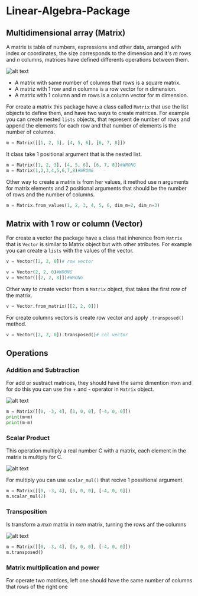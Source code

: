 # Linear-Algebra-Package
## Multidimensional array (Matrix)
A matrix is table of numbers, expressions and other data, arranged with index or coordinates, the size corresponds to the dimension and it's *m* rows and *n* columns, matrices have defined differents operations between them.

![alt text](https://github.com/xhapa/Linear-Algebra-Package/blob/master/img/matrix.gif "Matrix definition")

* A matrix with same number of columns that rows is a square matrix.
* A matriz with 1 row and n columns is a row vector for n dimension.
* A matrix with 1 column and m rows is a column vector for m dimension.

For create a matrix this package have a class called ```Matrix``` that use the list objects to define them, and have two ways to create matrices.
For example you can create nested ```lists``` objects, that represent de number of rows and append the elements for each row and that number of elements is the number of columns.
```python
m = Matrix([[1, 2, 3], [4, 5, 6], [6, 7, 8]])
```
It class take 1 positional argument that is the nested list.
```python
m = Matrix([1, 2, 3], [4, 5, 6], [6, 7, 8])#WRONG
m = Matrix(1,2,3,4,5,6,7,8)#WRONG
```
Other way to create a matrix is from her values, it method use n arguments for matrix elements and 2 positional arguments that should be the number of rows and the number of columns.
```python
m = Matrix.from_values(1, 2, 3, 4, 5, 6, dim_m=2, dim_n=3)
```
## Matrix with 1 row or column (Vector)
For create a vector the package have a class that inherence from ```Matrix``` that is ```Vector``` is similar to Matrix object but with other atributes. For example you can create a ```lists``` with the values of the vector.
```python
v = Vector([2, 2, 0])# row vector
```
```python
v = Vector(2, 2, 0)#WRONG
v = Vector([[2, 2, 8]])#WRONG
```
Other way to create vector from a ```Matrix``` object, that takes the first row of the matrix.
```python
v = Vector.from_matrix([[2, 2, 0]])
```
For create columns vectors is create row vector and apply ```.transposed()``` method.
```python
v = Vector([2, 2, 0]).transposed()# col vector
```
## Operations
### Addition and Subtraction
For add or sustract matrices, they should have the same dimention mxn and for do this you can use the + and - operator in ```Matrix``` object.

![alt text](https://github.com/xhapa/Linear-Algebra-Package/blob/master/img/addition.gif "Addition")

```python
m = Matrix([[0, -3, 4], [3, 0, 0], [-4, 0, 0]])
print(m+m)
print(m-m)
```
### Scalar Product
This operation multiply a real number C with a matrix, each element in the matrix is multiply for C.

![alt text](https://github.com/xhapa/Linear-Algebra-Package/blob/master/img/scalar_mult.gif "Scalar mult")

For multiply you can use ```scalar_mul()``` that recive 1 possitional argument.
```python
m = Matrix([[0, -3, 4], [3, 0, 0], [-4, 0, 0]])
m.scalar_mul(2)
```
### Transposition
Is transform a *mxn* matrix in *nxm* matrix, turning the rows anf the columns

![alt text](https://github.com/xhapa/Linear-Algebra-Package/blob/master/img/transposed.gif "Transposed")

```python
m = Matrix([[0, -3, 4], [3, 0, 0], [-4, 0, 0]])
m.transposed()
```
### Matrix multiplication and power

For operate two matrices, left one should have the same number of columns that rows of the right one 
